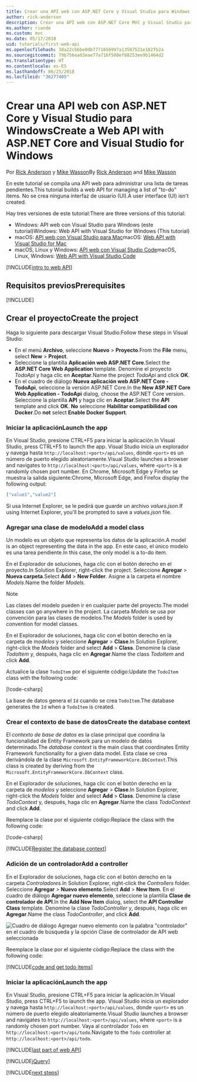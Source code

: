 ```yaml
---
title: Crear una API web con ASP.NET Core y Visual Studio para Windows
author: rick-anderson
description: Crear una API web con ASP.NET Core MVC y Visual Studio para Windows
ms.author: riande
ms.custom: mvc
ms.date: 05/17/2018
uid: tutorials/first-web-api
ms.openlocfilehash: 3da22cbbbe0db7771656997a13587521e182fb2a
ms.sourcegitcommit: 79b756ea03eae77a716f500ef88253ee9b1464d2
ms.translationtype: HT
ms.contentlocale: es-ES
ms.lasthandoff: 06/25/2018
ms.locfileid: "36277405"
---
```

# <a name="create-a-web-api-with-aspnet-core-and-visual-studio-for-windows"></a><span data-ttu-id="53482-103">Crear una API web con ASP.NET Core y Visual Studio para Windows</span><span class="sxs-lookup"><span data-stu-id="53482-103">Create a Web API with ASP.NET Core and Visual Studio for Windows</span></span>

<span data-ttu-id="53482-104">Por [Rick Anderson](https://twitter.com/RickAndMSFT) y [Mike Wasson](https://github.com/mikewasson)</span><span class="sxs-lookup"><span data-stu-id="53482-104">By [Rick Anderson](https://twitter.com/RickAndMSFT) and [Mike Wasson](https://github.com/mikewasson)</span></span>

<span data-ttu-id="53482-105">En este tutorial se compila una API web para administrar una lista de tareas pendientes.</span><span class="sxs-lookup"><span data-stu-id="53482-105">This tutorial builds a web API for managing a list of "to-do" items.</span></span> <span data-ttu-id="53482-106">No se crea ninguna interfaz de usuario (UI).</span><span class="sxs-lookup"><span data-stu-id="53482-106">A user interface (UI) isn't created.</span></span>

<span data-ttu-id="53482-107">Hay tres versiones de este tutorial:</span><span class="sxs-lookup"><span data-stu-id="53482-107">There are three versions of this tutorial:</span></span>

* <span data-ttu-id="53482-108">Windows: API web con Visual Studio para Windows (este tutorial)</span><span class="sxs-lookup"><span data-stu-id="53482-108">Windows: Web API with Visual Studio for Windows (This tutorial)</span></span>
* <span data-ttu-id="53482-109">macOS: [API web con Visual Studio para Mac](xref:tutorials/first-web-api-mac)</span><span class="sxs-lookup"><span data-stu-id="53482-109">macOS: [Web API with Visual Studio for Mac](xref:tutorials/first-web-api-mac)</span></span>
* <span data-ttu-id="53482-110">macOS, Linux y Windows: [API web con Visual Studio Code](xref:tutorials/web-api-vsc)</span><span class="sxs-lookup"><span data-stu-id="53482-110">macOS, Linux, Windows: [Web API with Visual Studio Code](xref:tutorials/web-api-vsc)</span></span>

<!-- WARNING: The code AND images in this doc are used by uid: tutorials/web-api-vsc, tutorials/first-web-api-mac and tutorials/first-web-api. If you change any code/images in this tutorial, update uid: tutorials/web-api-vsc -->

[!INCLUDE[intro to web API](../includes/webApi/intro.md)]

## <a name="prerequisites"></a><span data-ttu-id="53482-111">Requisitos previos</span><span class="sxs-lookup"><span data-stu-id="53482-111">Prerequisites</span></span>

[!INCLUDE[](~/includes/net-core-prereqs-windows.md)]

## <a name="create-the-project"></a><span data-ttu-id="53482-112">Crear el proyecto</span><span class="sxs-lookup"><span data-stu-id="53482-112">Create the project</span></span>

<span data-ttu-id="53482-113">Haga lo siguiente para descargar Visual Studio:</span><span class="sxs-lookup"><span data-stu-id="53482-113">Follow these steps in Visual Studio:</span></span>

* <span data-ttu-id="53482-114">En el menú **Archivo**, seleccione **Nuevo** > **Proyecto**.</span><span class="sxs-lookup"><span data-stu-id="53482-114">From the **File** menu, select **New** > **Project**.</span></span>
* <span data-ttu-id="53482-115">Seleccione la plantilla **Aplicación web ASP.NET Core**.</span><span class="sxs-lookup"><span data-stu-id="53482-115">Select the **ASP.NET Core Web Application** template.</span></span> <span data-ttu-id="53482-116">Denomine el proyecto *TodoApi* y haga clic en **Aceptar**.</span><span class="sxs-lookup"><span data-stu-id="53482-116">Name the project *TodoApi* and click **OK**.</span></span>
* <span data-ttu-id="53482-117">En el cuadro de diálogo **Nueva aplicación web ASP.NET Core - TodoApi**, seleccione la versión ASP.NET Core.</span><span class="sxs-lookup"><span data-stu-id="53482-117">In the **New ASP.NET Core Web Application - TodoApi** dialog, choose the ASP.NET Core version.</span></span> <span data-ttu-id="53482-118">Seleccione la plantilla **API** y haga clic en **Aceptar**.</span><span class="sxs-lookup"><span data-stu-id="53482-118">Select the **API** template and click **OK**.</span></span> <span data-ttu-id="53482-119">**No** seleccione **Habilitar compatibilidad con Docker**.</span><span class="sxs-lookup"><span data-stu-id="53482-119">Do **not** select **Enable Docker Support**.</span></span>

### <a name="launch-the-app"></a><span data-ttu-id="53482-120">Iniciar la aplicación</span><span class="sxs-lookup"><span data-stu-id="53482-120">Launch the app</span></span>

<span data-ttu-id="53482-121">En Visual Studio, presione CTRL+F5 para iniciar la aplicación.</span><span class="sxs-lookup"><span data-stu-id="53482-121">In Visual Studio, press CTRL+F5 to launch the app.</span></span> <span data-ttu-id="53482-122">Visual Studio inicia un explorador y navega hasta `http://localhost:<port>/api/values`, donde `<port>` es un número de puerto elegido aleatoriamente.</span><span class="sxs-lookup"><span data-stu-id="53482-122">Visual Studio launches a browser and navigates to `http://localhost:<port>/api/values`, where `<port>` is a randomly chosen port number.</span></span> <span data-ttu-id="53482-123">En Chrome, Microsoft Edge y Firefox se muestra la salida siguiente:</span><span class="sxs-lookup"><span data-stu-id="53482-123">Chrome, Microsoft Edge, and Firefox display the following output:</span></span>

```json
["value1","value2"]
```

<span data-ttu-id="53482-124">Si usa Internet Explorer, se le pedirá que guarde un archivo *values.json*.</span><span class="sxs-lookup"><span data-stu-id="53482-124">If using Internet Explorer, you'll be prompted to save a *values.json* file.</span></span>

### <a name="add-a-model-class"></a><span data-ttu-id="53482-125">Agregar una clase de modelo</span><span class="sxs-lookup"><span data-stu-id="53482-125">Add a model class</span></span>

<span data-ttu-id="53482-126">Un modelo es un objeto que representa los datos de la aplicación.</span><span class="sxs-lookup"><span data-stu-id="53482-126">A model is an object representing the data in the app.</span></span> <span data-ttu-id="53482-127">En este caso, el único modelo es una tarea pendiente.</span><span class="sxs-lookup"><span data-stu-id="53482-127">In this case, the only model is a to-do item.</span></span>

<span data-ttu-id="53482-128">En el Explorador de soluciones, haga clic con el botón derecho en el proyecto.</span><span class="sxs-lookup"><span data-stu-id="53482-128">In Solution Explorer, right-click the project.</span></span> <span data-ttu-id="53482-129">Seleccione **Agregar** > **Nueva carpeta**.</span><span class="sxs-lookup"><span data-stu-id="53482-129">Select **Add** > **New Folder**.</span></span> <span data-ttu-id="53482-130">Asigne a la carpeta el nombre *Models*.</span><span class="sxs-lookup"><span data-stu-id="53482-130">Name the folder *Models*.</span></span>

> [!NOTE]
> <span data-ttu-id="53482-131">Las clases del modelo pueden ir en cualquier parte del proyecto.</span><span class="sxs-lookup"><span data-stu-id="53482-131">The model classes can go anywhere in the project.</span></span> <span data-ttu-id="53482-132">La carpeta *Models* se usa por convención para las clases de modelos.</span><span class="sxs-lookup"><span data-stu-id="53482-132">The *Models* folder is used by convention for model classes.</span></span>

<span data-ttu-id="53482-133">En el Explorador de soluciones, haga clic con el botón derecho en la carpeta de *modelos* y seleccione **Agregar** > **Clase**.</span><span class="sxs-lookup"><span data-stu-id="53482-133">In Solution Explorer, right-click the *Models* folder and select **Add** > **Class**.</span></span> <span data-ttu-id="53482-134">Denomine la clase *TodoItem* y, después, haga clic en **Agregar**.</span><span class="sxs-lookup"><span data-stu-id="53482-134">Name the class *TodoItem* and click **Add**.</span></span>

<span data-ttu-id="53482-135">Actualice la clase `TodoItem` por el siguiente código:</span><span class="sxs-lookup"><span data-stu-id="53482-135">Update the `TodoItem` class with the following code:</span></span>

[!code-csharp[](first-web-api/samples/2.0/TodoApi/Models/TodoItem.cs)]

<span data-ttu-id="53482-136">La base de datos genera el `Id` cuando se crea `TodoItem`.</span><span class="sxs-lookup"><span data-stu-id="53482-136">The database generates the `Id` when a `TodoItem` is created.</span></span>

### <a name="create-the-database-context"></a><span data-ttu-id="53482-137">Crear el contexto de base de datos</span><span class="sxs-lookup"><span data-stu-id="53482-137">Create the database context</span></span>

<span data-ttu-id="53482-138">El *contexto de base de datos* es la clase principal que coordina la funcionalidad de Entity Framework para un modelo de datos determinado.</span><span class="sxs-lookup"><span data-stu-id="53482-138">The *database context* is the main class that coordinates Entity Framework functionality for a given data model.</span></span> <span data-ttu-id="53482-139">Esta clase se crea derivándola de la clase `Microsoft.EntityFrameworkCore.DbContext`.</span><span class="sxs-lookup"><span data-stu-id="53482-139">This class is created by deriving from the `Microsoft.EntityFrameworkCore.DbContext` class.</span></span>

<span data-ttu-id="53482-140">En el Explorador de soluciones, haga clic con el botón derecho en la carpeta de *modelos* y seleccione **Agregar** > **Clase**.</span><span class="sxs-lookup"><span data-stu-id="53482-140">In Solution Explorer, right-click the *Models* folder and select **Add** > **Class**.</span></span> <span data-ttu-id="53482-141">Denomine la clase *TodoContext* y, después, haga clic en **Agregar**.</span><span class="sxs-lookup"><span data-stu-id="53482-141">Name the class *TodoContext* and click **Add**.</span></span>

<span data-ttu-id="53482-142">Reemplace la clase por el siguiente código:</span><span class="sxs-lookup"><span data-stu-id="53482-142">Replace the class with the following code:</span></span>

[!code-csharp[](first-web-api/samples/2.0/TodoApi/Models/TodoContext.cs)]

[!INCLUDE[Register the database context](../includes/webApi/register_dbContext.md)]

### <a name="add-a-controller"></a><span data-ttu-id="53482-143">Adición de un controlador</span><span class="sxs-lookup"><span data-stu-id="53482-143">Add a controller</span></span>

<span data-ttu-id="53482-144">En el Explorador de soluciones, haga clic con el botón derecho en la carpeta *Controladores*.</span><span class="sxs-lookup"><span data-stu-id="53482-144">In Solution Explorer, right-click the *Controllers* folder.</span></span> <span data-ttu-id="53482-145">Seleccione **Agregar** > **Nuevo elemento**.</span><span class="sxs-lookup"><span data-stu-id="53482-145">Select **Add** > **New Item**.</span></span> <span data-ttu-id="53482-146">En el cuadro de diálogo **Agregar nuevo elemento**, seleccione la plantilla **Clase de controlador de API**.</span><span class="sxs-lookup"><span data-stu-id="53482-146">In the **Add New Item** dialog, select the **API Controller Class** template.</span></span> <span data-ttu-id="53482-147">Denomine la clase *TodoController* y, después, haga clic en **Agregar**.</span><span class="sxs-lookup"><span data-stu-id="53482-147">Name the class *TodoController*, and click **Add**.</span></span>

![Cuadro de diálogo Agregar nuevo elemento con la palabra "controlador" en el cuadro de búsqueda y la opción Clase de controlador de API web seleccionada](first-web-api/_static/new_controller.png)

<span data-ttu-id="53482-149">Reemplace la clase por el siguiente código:</span><span class="sxs-lookup"><span data-stu-id="53482-149">Replace the class with the following code:</span></span>

[!INCLUDE[code and get todo items](../includes/webApi/getTodoItems.md)]

### <a name="launch-the-app"></a><span data-ttu-id="53482-150">Iniciar la aplicación</span><span class="sxs-lookup"><span data-stu-id="53482-150">Launch the app</span></span>

<span data-ttu-id="53482-151">En Visual Studio, presione CTRL+F5 para iniciar la aplicación.</span><span class="sxs-lookup"><span data-stu-id="53482-151">In Visual Studio, press CTRL+F5 to launch the app.</span></span> <span data-ttu-id="53482-152">Visual Studio inicia un explorador y navega hasta `http://localhost:<port>/api/values`, donde `<port>` es un número de puerto elegido aleatoriamente.</span><span class="sxs-lookup"><span data-stu-id="53482-152">Visual Studio launches a browser and navigates to `http://localhost:<port>/api/values`, where `<port>` is a randomly chosen port number.</span></span> <span data-ttu-id="53482-153">Vaya al controlador `Todo` en `http://localhost:<port>/api/todo`.</span><span class="sxs-lookup"><span data-stu-id="53482-153">Navigate to the `Todo` controller at `http://localhost:<port>/api/todo`.</span></span>

[!INCLUDE[last part of web API](../includes/webApi/end.md)]

[!INCLUDE[jQuery](../includes/webApi/add-jquery.md)]

[!INCLUDE[next steps](../includes/webApi/next.md)]
